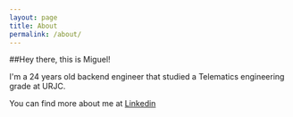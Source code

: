 ```yaml
---
layout: page
title: About
permalink: /about/
---
```


##Hey there, this is Miguel!

 I'm a 24 years old backend engineer that studied a Telematics engineering grade at URJC.



 You can find more about me at [Linkedin](https://www.linkedin.com/in/mavilam/)
